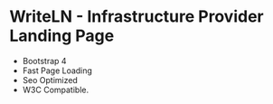 WriteLN - Infrastructure Provider Landing Page
=========
* Bootstrap 4
* Fast Page Loading
* Seo Optimized
* W3C Compatible.
